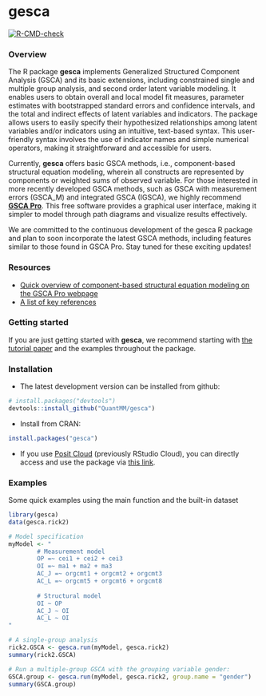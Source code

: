 # gesca

<!-- badges: start -->
<!-- Will update later on once gesca published on CRAN -->
<!--
[![CRAN_Status_Badge](https://www.r-pkg.org/badges/version/bayesplot?color=blue)](https://cran.r-project.org/web/packages/bayesplot)
[![Downloads](https://cranlogs.r-pkg.org/badges/bayesplot?color=blue)](https://cran.rstudio.com/package=bayesplot)
[![R-CMD-check](https://github.com/stan-dev/bayesplot/workflows/R-CMD-check/badge.svg)](https://github.com/stan-dev/bayesplot/actions)
[![codecov](https://codecov.io/gh/stan-dev/bayesplot/branch/master/graph/badge.svg)](https://codecov.io/gh/stan-dev/bayesplot)
-->
[![R-CMD-check](https://github.com/QuantMM/gesca/actions/workflows/R-CMD-check.yaml/badge.svg)](https://github.com/QuantMM/gesca/actions/workflows/R-CMD-check.yaml)
<!-- badges: end -->

### Overview

The R package **gesca** implements Generalized Structured Component Analysis (GSCA) and its basic extensions, including constrained single and multiple group analysis, and second order latent variable modeling. 
It enables users to obtain overall and local model fit measures, parameter estimates with bootstrapped standard errors and confidence intervals, and the total and indirect effects of latent variables and indicators.
The package allows users to easily specify their hypothesized relationships among latent variables and/or indicators using an intuitive, text-based syntax. 
This user-friendly syntax involves the use of indicator names and simple numerical operators, making it straightforward and accessible for users.

Currently, **gesca** offers basic GSCA methods, i.e., component-based structural equation modeling, wherein all constructs are represented by components or weighted sums of observed variable.
For those interested in more recently developed GSCA methods, such as GSCA with measurement errors (GSCA_M) and integrated GSCA (IGSCA),
we highly recommend [**GSCA Pro**](https://www.gscapro.com/).
This free software provides a graphical user interface, making it simpler to model through path diagrams and visualize results effectively.

We are committed to the continuous development of the gesca R package and plan to soon incorporate the latest GSCA methods, including features similar to those found in GSCA Pro. Stay tuned for these exciting updates!

### Resources

* [Quick overview of component-based structural equation modeling on the GSCA Pro webpage](https://www.gscapro.com/two-sem-domains)
* [A list of key references](https://www.gscapro.com/resources)

### Getting started 

If you are just getting started with **gesca**, we recommend starting with [the tutorial paper](https://doi.org/10.1007/s41237-016-0002-8) and the examples throughout the package.

### Installation

* The latest development version can be installed from github:

```r
# install.packages("devtools")
devtools::install_github("QuantMM/gesca")
```

* Install from CRAN:

```r
install.packages("gesca")
```

* If you use [Posit Cloud](https://posit.cloud/) (previously RStudio Cloud), you can directly access and use the package via [this link](https://posit.cloud/content/7337666).

### Examples

Some quick examples using the main function and the built-in dataset

```r
library(gesca)
data(gesca.rick2)

# Model specification
myModel <- "
		# Measurement model 
		OP =~ cei1 + cei2 + cei3
		OI =~ ma1 + ma2 + ma3
		AC_J =~ orgcmt1 + orgcmt2 + orgcmt3
		AC_L =~ orgcmt5 + orgcmt6 + orgcmt8
		
		# Structural model 
		OI ~ OP
		AC_J ~ OI
		AC_L ~ OI
"

# A single-group analysis
rick2.GSCA <- gesca.run(myModel, gesca.rick2)
summary(rick2.GSCA)

# Run a multiple-group GSCA with the grouping variable gender:
GSCA.group <- gesca.run(myModel, gesca.rick2, group.name = "gender")
summary(GSCA.group)
```
